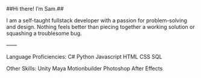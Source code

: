 ##Hi there! I’m Sam.##

I am a self-taught fullstack developer with a passion for problem-solving and design. Nothing feels better than piecing together a working solution or squashing a troublesome bug. 

——

Language Proficiencies:
C#
Python
Javascript
HTML
CSS
SQL

Other Skills:
Unity
Maya
Motionbuilder
Photoshop
After Effects
